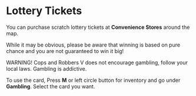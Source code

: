 # Lottery Tickets
You can purchase scratch lottery tickets at **Convenience Stores** around the map. 

While it may be obvious, please be aware that winning is based on pure chance and you are not guaranteed to win it big!

WARNING! Cops and Robbers V does not encourage gambling, follow your local laws. Gambling is addictive.

To use the card, Press **M** or left circle button for inventory and go under **Gambling**. Select the card you want.